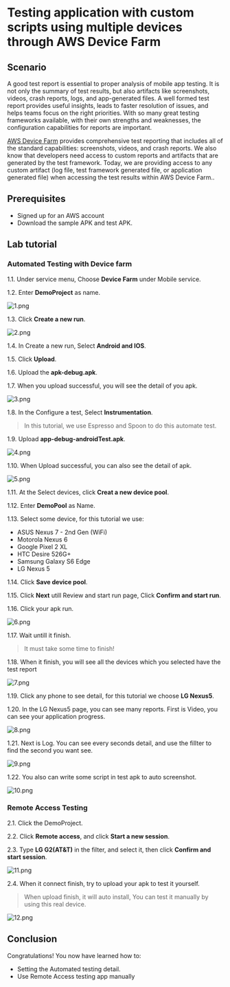 # Testing application with custom scripts using multiple devices through AWS Device Farm




## Scenario
A good test report is essential to proper analysis of mobile app testing. It is not only the summary of test results, but also artifacts like screenshots, videos, crash reports, logs, and app-generated files. A well formed test report provides useful insights, leads to faster resolution of issues, and helps teams focus on the right priorities. With so many great testing frameworks available, with their own strengths and weaknesses, the configuration capabilities for reports are important.

[AWS Device Farm](https://aws.amazon.com/device-farm/) provides comprehensive test reporting that includes all of the standard capabilities: screenshots, videos, and crash reports. We also know that developers need access to custom reports and artifacts that are generated by the test framework. Today, we are providing access to any custom artifact (log file, test framework generated file, or application generated file) when accessing the test results within AWS Device Farm..


## Prerequisites

* Signed up for an AWS account 
* Download the sample APK and test APK.



## Lab tutorial
### Automated Testing with Device farm
1.1. Under service menu, Choose **Device Farm** under Mobile service.

1.2. Enter **DemoProject** as name.

![1.png](/images/1.png)

1.3. Click **Create a new run**.

![2.png](/images/2.png)

1.4. In Create a new run, Select **Android and IOS**.

1.5. Click **Upload**.

1.6. Upload the **apk-debug.apk**.

1.7. When you upload successful, you will see the detail of you apk.

![3.png](/images/3.png)

1.8. In the Configure a test, Select **Instrumentation**. 

> In this tutorial, we use Espresso and Spoon to do this automate test.

1.9. Upload **app-debug-androidTest.apk**.

![4.png](/images/4.png)

1.10. When Upload successful, you can also see the detail of apk.

![5.png](/images/5.png)

1.11. At the Select devices, click **Creat a new device pool**.

1.12. Enter **DemoPool** as Name.

1.13. Select some device, for this tutorial we use:

* ASUS Nexus 7 - 2nd Gen (WiFi)
* Motorola Nexus 6
* Google Pixel 2 XL
* HTC Desire 526G+
* Samsung Galaxy S6 Edge
* LG Nexus 5

1.14. Click **Save device pool**.

1.15. Click **Next** utill Review and start run page, Click **Confirm and start run**.

1.16. Click your apk run.

![6.png](/images/6.png)

1.17. Wait untill it finish.

>It must take some time to finish!

1.18. When it finish, you will see all the devices which you selected have the test report

![7.png](/images/7.png)

1.19. Click any phone to see detail, for this tutorial we choose **LG Nexus5**.

1.20. In the LG Nexus5 page, you can see many reports. First is Video, you can see your application progress.

![8.png](/images/8.png)

1.21. Next is Log. You can see every seconds detail, and use the fillter to find the second you want see.

![9.png](/images/9.png)

1.22. You also can write some script in test apk to auto screenshot.

![10.png](/images/10.png)


### Remote Access Testing

2.1. Click the DemoProject.

2.2. Click **Remote access**, and click **Start a new session**.

2.3. Type **LG G2(AT&T)** in the filter, and select it, then click **Confirm and start session**.

![11.png](/images/11.png)

2.4. When it connect finish, try to upload your apk to test it yourself.

>When upload finish, it will auto install, You can test it manually by using this real device.

![12.png](/images/12.png)


## Conclusion

Congratulations! You now have learned how to:
* Setting the Automated testing detail.
* Use Remote Access testing app manually



